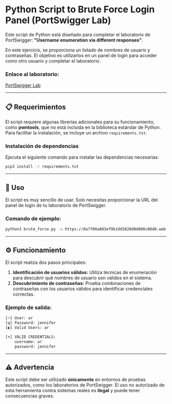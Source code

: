 # Python Script to Brute Force Login Panel (PortSwigger Lab)

Este script de Python está diseñado para completar el laboratorio de PortSwigger: **"Username enumeration via different responses"**.

En este ejercicio, se proporciona un listado de nombres de usuario y contraseñas. El objetivo es utilizarlos en un panel de login para acceder como otro usuario y completar el laboratorio.

### Enlace al laboratorio:
[PortSwigger Lab](https://portswigger.net/web-security/authentication/password-based/lab-username-enumeration-via-different-responses)

---

## 📋 Requerimientos

El script requiere algunas librerías adicionales para su funcionamiento, como **pwntools**, que no está incluida en la biblioteca estándar de Python. Para facilitar la instalación, se incluye un archivo `requirements.txt`.

### Instalación de dependencias

Ejecuta el siguiente comando para instalar las dependencias necesarias:

```bash
pip3 install -r requirements.txt
```

---

## 🚀 Uso

El script es muy sencillo de usar. Solo necesitas proporcionar la URL del panel de login de tu laboratorio de PortSwigger.

### Comando de ejemplo:

```bash
python3 brute_force.py -u https://0a7f00a803ef9b1dd5820d0d008c0040.web-security-academy.net/login
```

---

## ⚙️ Funcionamiento

El script realiza dos pasos principales:

1. **Identificación de usuarios válidos:** Utiliza técnicas de enumeración para descubrir qué nombres de usuario son válidos en el sistema.
2. **Descubrimiento de contraseñas:** Prueba combinaciones de contraseñas con los usuarios válidos para identificar credenciales correctas.

### Ejemplo de salida:

```bash
[>] User: ar
[q] Password: jennifer
[◐] Valid Users: ar

[+] VALID CREDENTIALS:
    username: ar
    password: jennifer
```

---

## ⚠️ Advertencia

Este script debe ser utilizado **únicamente** en entornos de pruebas autorizados, como los laboratorios de PortSwigger. El uso no autorizado de esta herramienta contra sistemas reales es **ilegal** y puede tener consecuencias graves.
